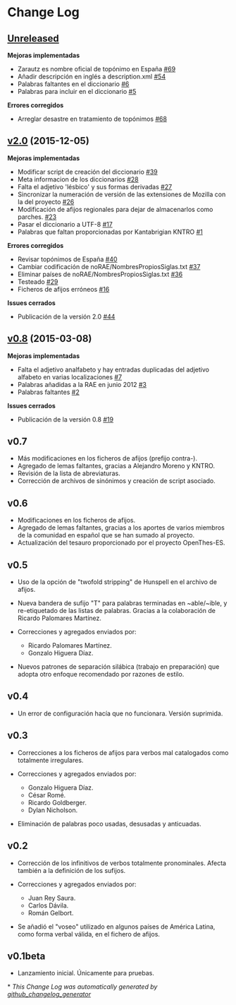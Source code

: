 # Change Log

## [Unreleased](https://github.com/sbosio/rla-es/tree/HEAD)

**Mejoras implementadas**

- Zarautz es nombre oficial de topónimo en España [\#69](https://github.com/sbosio/rla-es/issues/69)
- Añadir descripción en inglés a description.xml [\#54](https://github.com/sbosio/rla-es/issues/54)
- Palabras faltantes en el diccionario [\#6](https://github.com/sbosio/rla-es/issues/6)
- Palabras para incluir en el diccionario [\#5](https://github.com/sbosio/rla-es/issues/5)

**Errores corregidos**

- Arreglar desastre en tratamiento de topónimos [\#68](https://github.com/sbosio/rla-es/issues/68)

## [v2.0](https://github.com/sbosio/rla-es/tree/v2.0) (2015-12-05)
**Mejoras implementadas**

- Modificar script de creación del diccionario [\#39](https://github.com/sbosio/rla-es/issues/39)
- Meta informacion de los diccionarios [\#28](https://github.com/sbosio/rla-es/issues/28)
- Falta el adjetivo 'lésbico' y sus formas derivadas [\#27](https://github.com/sbosio/rla-es/issues/27)
- Sincronizar la numeración de versión de las extensiones de Mozilla con la del proyecto [\#26](https://github.com/sbosio/rla-es/issues/26)
- Modificación de afijos regionales para dejar de almacenarlos como parches. [\#23](https://github.com/sbosio/rla-es/issues/23)
- Pasar el diccionario a UTF-8 [\#17](https://github.com/sbosio/rla-es/issues/17)
- Palabras que faltan proporcionadas por Kantabrigian KNTRO [\#1](https://github.com/sbosio/rla-es/issues/1)

**Errores corregidos**

- Revisar topónimos de España [\#40](https://github.com/sbosio/rla-es/issues/40)
- Cambiar codificación de noRAE/NombresPropiosSiglas.txt [\#37](https://github.com/sbosio/rla-es/issues/37)
- Eliminar países de noRAE/NombresPropiosSiglas.txt [\#36](https://github.com/sbosio/rla-es/issues/36)
- Testeado [\#29](https://github.com/sbosio/rla-es/issues/29)
- Ficheros de afijos erróneos [\#16](https://github.com/sbosio/rla-es/issues/16)

**Issues cerrados**

- Publicación de la versión 2.0 [\#44](https://github.com/sbosio/rla-es/issues/44)

## [v0.8](https://github.com/sbosio/rla-es/tree/v0.8) (2015-03-08)
**Mejoras implementadas**

- Falta el adjetivo analfabeto y hay entradas duplicadas del adjetivo alfabeto en varias localizaciones [\#7](https://github.com/sbosio/rla-es/issues/7)
- Palabras añadidas a la RAE en junio 2012 [\#3](https://github.com/sbosio/rla-es/issues/3)
- Palabras faltantes [\#2](https://github.com/sbosio/rla-es/issues/2)

**Issues cerrados**

- Publicación de la versión 0.8 [\#19](https://github.com/sbosio/rla-es/issues/19)

## v0.7

- Más modificaciones en los ficheros de afijos (prefijo contra-).
- Agregado de lemas faltantes, gracias a Alejandro Moreno y KNTRO.
- Revisión de la lista de abreviaturas.
- Corrección de archivos de sinónimos y creación de script asociado.

## v0.6

- Modificaciones en los ficheros de afijos.
- Agregado de lemas faltantes, gracias a los aportes de varios miembros de la
  comunidad en español que se han sumado al proyecto.
- Actualización del tesauro proporcionado por el proyecto OpenThes-ES.

## v0.5

- Uso de la opción de "twofold stripping" de Hunspell en el archivo de
  afijos.
- Nueva bandera de sufijo "T" para palabras terminadas en ~able/~ible,
  y re-etiquetado de las listas de palabras. Gracias a la colaboración
  de Ricardo Palomares Martínez.
- Correcciones y agregados enviados por:

  - Ricardo Palomares Martínez.
  - Gonzalo Higuera Díaz.

- Nuevos patrones de separación silábica (trabajo en preparación) que
  adopta otro enfoque recomendado por razones de estilo.

## v0.4

- Un error de configuración hacía que no funcionara. Versión suprimida.

## v0.3

- Correcciones a los ficheros de afijos para verbos mal catalogados como
  totalmente irregulares.
- Correcciones y agregados enviados por:

  - Gonzalo Higuera Díaz.
  - César Romé.
  - Ricardo Goldberger.
  - Dylan Nicholson.

- Eliminación de palabras poco usadas, desusadas y anticuadas.

## v0.2

- Corrección de los infinitivos de verbos totalmente pronominales. Afecta
  también a la definición de los sufijos.
- Correcciones y agregados enviados por:

  - Juan Rey Saura.
  - Carlos Dávila.
  - Román Gelbort.

- Se añadió el "voseo" utilizado en algunos países de América Latina, como
  forma verbal válida, en el fichero de afijos.

## v0.1beta

- Lanzamiento inicial. Únicamente para pruebas.

\* *This Change Log was automatically generated by [github_changelog_generator](https://github.com/skywinder/Github-Changelog-Generator)*